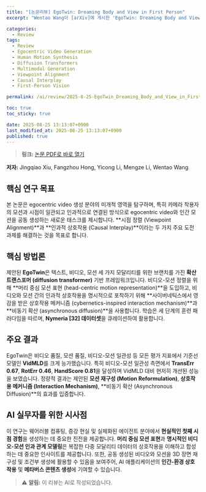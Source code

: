```yaml
---
title: "[논문리뷰] EgoTwin: Dreaming Body and View in First Person"
excerpt: "Wentao Wang이 [arXiv]에 게시한 'EgoTwin: Dreaming Body and View in First Person' 논문에 대한 자세한 리뷰입니다."

categories:
  - Review
tags:
  - Review
  - Egocentric Video Generation
  - Human Motion Synthesis
  - Diffusion Transformers
  - Multimodal Generation
  - Viewpoint Alignment
  - Causal Interplay
  - First-Person Vision

permalink: /ai/review/2025-8-25-EgoTwin_Dreaming_Body_and_View_in_First_Person/

toc: true
toc_sticky: true

date: 2025-08-25 13:13:07+0900
last_modified_at: 2025-08-25 13:13:07+0900
published: true
---
```

> **링크:** [논문 PDF로 바로 열기](https://arxiv.org/abs/2508.13013)

**저자:** Jingqiao Xiu, Fangzhou Hong, Yicong Li, Mengze Li, Wentao Wang



## 핵심 연구 목표
본 논문은 egocentric video 생성 분야의 미개척 영역을 탐구하며, 특히 카메라 착용자의 모션과 시점이 일관되고 인과적으로 연결된 방식으로 egocentric video와 인간 모션을 공동 생성하는 새로운 태스크를 제시합니다. **시점 정렬 (Viewpoint Alignment)**과 **인과적 상호작용 (Causal Interplay)**이라는 두 가지 주요 도전 과제를 해결하는 것을 목표로 합니다.

## 핵심 방법론
제안된 **EgoTwin**은 텍스트, 비디오, 모션 세 가지 모달리티를 위한 브랜치를 가진 **확산 트랜스포머 (diffusion transformer)** 기반 프레임워크입니다. 비디오-모션 정렬을 위해 **머리 중심 모션 표현 (head-centric motion representation)**을 도입하고, 비디오와 모션 간의 인과적 상호작용을 명시적으로 포착하기 위해 **사이버네틱스에서 영감을 받은 상호작용 메커니즘 (cybernetics-inspired interaction mechanism)**과 **비동기 확산 (asynchronous diffusion)**을 사용합니다. 학습은 세 단계의 훈련 패러다임을 따르며, **Nymeria [32] 데이터셋**을 큐레이션하여 활용합니다.

## 주요 결과
EgoTwin은 비디오 품질, 모션 품질, 비디오-모션 일관성 등 모든 평가 지표에서 기준선 모델인 **VidMLD**를 크게 능가했습니다. 특히 비디오-모션 일관성 측면에서 **TransErr 0.67**, **RotErr 0.46**, **HandScore 0.81**을 달성하며 VidMLD 대비 현저히 개선된 성능을 보였습니다. 정량적 결과는 제안된 **모션 재구성 (Motion Reformulation)**, **상호작용 메커니즘 (Interaction Mechanism)**, **비동기 확산 (Asynchronous Diffusion)**의 효과를 입증합니다.

## AI 실무자를 위한 시사점
이 연구는 웨어러블 컴퓨팅, 증강 현실 및 실체화된 에이전트 분야에서 **현실적인 첫째 시점 경험**을 생성하는 데 중요한 진전을 제공합니다. **머리 중심 모션 표현**과 **명시적인 비디오-모션 인과 관계 모델링**은 복잡한 다중 모달리티 데이터의 상호작용을 이해하고 합성하는 데 중요한 인사이트를 제공합니다. 또한, 공동 생성된 비디오와 모션을 3D 장면 재구성 및 조건부 생성에 활용할 수 있음을 보여주어, AI 애플리케이션의 **인간-환경 상호작용** 및 **메타버스 콘텐츠 생성**에 기여할 수 있습니다.

> ⚠️ **알림:** 이 리뷰는 AI로 작성되었습니다.